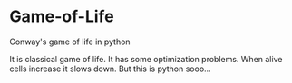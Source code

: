 # Game-of-Life
Conway's game of life in python

It is classical game of life. It has some optimization problems. When  alive cells increase it slows down. But this is python sooo...
